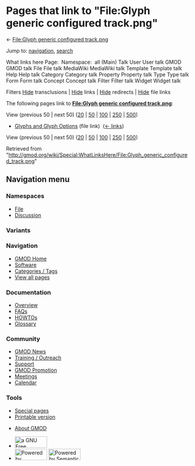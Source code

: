 <div id="mw-page-base" class="noprint">

</div>

<div id="mw-head-base" class="noprint">

</div>

<div id="content" class="mw-body" role="main">

<span id="top"></span>

<div id="mw-js-message" style="display:none;">

</div>



# <span dir="auto">Pages that link to "File:Glyph generic configured track.png"</span>

<div id="bodyContent">

<div id="contentSub">

← [File:Glyph generic configured
track.png](/wiki/File:Glyph_generic_configured_track.png "File:Glyph generic configured track.png")

</div>

<div id="jump-to-nav" class="mw-jump">

Jump to: [navigation](#mw-navigation), [search](#p-search)

</div>

<div id="mw-content-text">

What links here Page:  Namespace:  all (Main) Talk User User talk GMOD
GMOD talk File File talk MediaWiki MediaWiki talk Template Template talk
Help Help talk Category Category talk Property Property talk Type Type
talk Form Form talk Concept Concept talk Filter Filter talk Widget
Widget talk

Filters
[Hide](/mediawiki/index.php?title=Special:WhatLinksHere/File:Glyph_generic_configured_track.png&hidetrans=1 "Special:WhatLinksHere/File:Glyph generic configured track.png")
transclusions \|
[Hide](/mediawiki/index.php?title=Special:WhatLinksHere/File:Glyph_generic_configured_track.png&hidelinks=1 "Special:WhatLinksHere/File:Glyph generic configured track.png")
links \|
[Hide](/mediawiki/index.php?title=Special:WhatLinksHere/File:Glyph_generic_configured_track.png&hideredirs=1 "Special:WhatLinksHere/File:Glyph generic configured track.png")
redirects \|
[Hide](/mediawiki/index.php?title=Special:WhatLinksHere/File:Glyph_generic_configured_track.png&hideimages=1 "Special:WhatLinksHere/File:Glyph generic configured track.png")
file links

The following pages link to **[File:Glyph generic configured
track.png](/wiki/File:Glyph_generic_configured_track.png "File:Glyph generic configured track.png")**:

View (previous 50 \| next 50)
([20](/mediawiki/index.php?title=Special:WhatLinksHere/File:Glyph_generic_configured_track.png&limit=20 "Special:WhatLinksHere/File:Glyph generic configured track.png")
\|
[50](/mediawiki/index.php?title=Special:WhatLinksHere/File:Glyph_generic_configured_track.png&limit=50 "Special:WhatLinksHere/File:Glyph generic configured track.png")
\|
[100](/mediawiki/index.php?title=Special:WhatLinksHere/File:Glyph_generic_configured_track.png&limit=100 "Special:WhatLinksHere/File:Glyph generic configured track.png")
\|
[250](/mediawiki/index.php?title=Special:WhatLinksHere/File:Glyph_generic_configured_track.png&limit=250 "Special:WhatLinksHere/File:Glyph generic configured track.png")
\|
[500](/mediawiki/index.php?title=Special:WhatLinksHere/File:Glyph_generic_configured_track.png&limit=500 "Special:WhatLinksHere/File:Glyph generic configured track.png"))

- [Glyphs and Glyph
  Options](/wiki/Glyphs_and_Glyph_Options "Glyphs and Glyph Options")
  (file link) ‎ <span class="mw-whatlinkshere-tools">([←
  links](/mediawiki/index.php?title=Special:WhatLinksHere&target=Glyphs+and+Glyph+Options "Special:WhatLinksHere"))</span>

View (previous 50 \| next 50)
([20](/mediawiki/index.php?title=Special:WhatLinksHere/File:Glyph_generic_configured_track.png&limit=20 "Special:WhatLinksHere/File:Glyph generic configured track.png")
\|
[50](/mediawiki/index.php?title=Special:WhatLinksHere/File:Glyph_generic_configured_track.png&limit=50 "Special:WhatLinksHere/File:Glyph generic configured track.png")
\|
[100](/mediawiki/index.php?title=Special:WhatLinksHere/File:Glyph_generic_configured_track.png&limit=100 "Special:WhatLinksHere/File:Glyph generic configured track.png")
\|
[250](/mediawiki/index.php?title=Special:WhatLinksHere/File:Glyph_generic_configured_track.png&limit=250 "Special:WhatLinksHere/File:Glyph generic configured track.png")
\|
[500](/mediawiki/index.php?title=Special:WhatLinksHere/File:Glyph_generic_configured_track.png&limit=500 "Special:WhatLinksHere/File:Glyph generic configured track.png"))

</div>

<div class="printfooter">

Retrieved from
"<http://gmod.org/wiki/Special:WhatLinksHere/File:Glyph_generic_configured_track.png>"

</div>

<div id="catlinks" class="catlinks catlinks-allhidden">

</div>

<div class="visualClear">

</div>

</div>

</div>

<div id="mw-navigation">

## Navigation menu

<div id="mw-head">



<div id="left-navigation">

<div id="p-namespaces" class="vectorTabs" role="navigation"
aria-labelledby="p-namespaces-label">

### Namespaces

- <span id="ca-nstab-image"><a href="/wiki/File:Glyph_generic_configured_track.png" accesskey="c"
  title="View the file page [c]">File</a></span>
- <span id="ca-talk"><a
  href="/mediawiki/index.php?title=File_talk:Glyph_generic_configured_track.png&amp;action=edit&amp;redlink=1"
  accesskey="t"
  title="Discussion about the content page [t]">Discussion</a></span>

</div>

<div id="p-variants" class="vectorMenu emptyPortlet" role="navigation"
aria-labelledby="p-variants-label">

### 

### Variants[](#)

<div class="menu">

</div>

</div>

</div>

<div id="right-navigation">





</div>



</div>

</div>

</div>

<div id="mw-panel">

<div id="p-logo" role="banner">

<a href="/wiki/Main_Page"
style="background-image: url(http://gmod.org/images/GMOD-cogs.png);"
title="Visit the main page"></a>

</div>

<div id="p-Navigation" class="portal" role="navigation"
aria-labelledby="p-Navigation-label">

### Navigation

<div class="body">

- <span id="n-GMOD-Home">[GMOD Home](/wiki/Main_Page)</span>
- <span id="n-Software">[Software](/wiki/GMOD_Components)</span>
- <span id="n-Categories-.2F-Tags">[Categories /
  Tags](/wiki/Categories)</span>
- <span id="n-View-all-pages">[View all
  pages](/wiki/Special:AllPages)</span>

</div>

</div>

<div id="p-Documentation" class="portal" role="navigation"
aria-labelledby="p-Documentation-label">

### Documentation

<div class="body">

- <span id="n-Overview">[Overview](/wiki/Overview)</span>
- <span id="n-FAQs">[FAQs](/wiki/Category:FAQ)</span>
- <span id="n-HOWTOs">[HOWTOs](/wiki/Category:HOWTO)</span>
- <span id="n-Glossary">[Glossary](/wiki/Glossary)</span>

</div>

</div>

<div id="p-Community" class="portal" role="navigation"
aria-labelledby="p-Community-label">

### Community

<div class="body">

- <span id="n-GMOD-News">[GMOD News](/wiki/GMOD_News)</span>
- <span id="n-Training-.2F-Outreach">[Training /
  Outreach](/wiki/Training_and_Outreach)</span>
- <span id="n-Support">[Support](/wiki/Support)</span>
- <span id="n-GMOD-Promotion">[GMOD
  Promotion](/wiki/GMOD_Promotion)</span>
- <span id="n-Meetings">[Meetings](/wiki/Meetings)</span>
- <span id="n-Calendar">[Calendar](/wiki/Calendar)</span>

</div>

</div>

<div id="p-tb" class="portal" role="navigation"
aria-labelledby="p-tb-label">

### Tools

<div class="body">

- <span id="t-specialpages"><a href="/wiki/Special:SpecialPages" accesskey="q"
  title="A list of all special pages [q]">Special pages</a></span>
- <span id="t-print"><a
  href="/mediawiki/index.php?title=Special:WhatLinksHere/File:Glyph_generic_configured_track.png&amp;printable=yes"
  rel="alternate" accesskey="p"
  title="Printable version of this page [p]">Printable version</a></span>

</div>

</div>

</div>

</div>

<div id="footer" role="contentinfo">

- <span id="footer-places-about">[About
  GMOD](/wiki/GMOD:About "GMOD:About")</span>

<!-- -->

- <span id="footer-copyrightico">[<img src="http://www.gnu.org/graphics/gfdl-logo-small.png" width="88"
  height="31" alt="a GNU Free Documentation License" />](http://www.gnu.org/licenses/fdl-1.3.html)</span>
- <span id="footer-poweredbyico">[<img src="/mediawiki/skins/common/images/poweredby_mediawiki_88x31.png"
  width="88" height="31" alt="Powered by MediaWiki" />](//www.mediawiki.org/)
  [<img
  src="/mediawiki/extensions/SemanticMediaWiki/includes/../resources/images/smw_button.png"
  width="88" height="31" alt="Powered by Semantic MediaWiki" />](https://www.semantic-mediawiki.org/wiki/Semantic_MediaWiki)</span>

<div style="clear:both">

</div>

</div>
